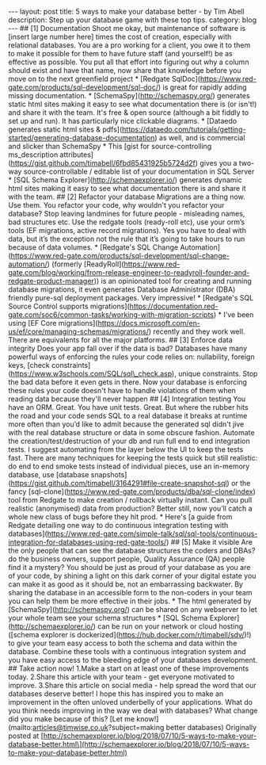 \--- layout: post title: 5 ways to make your database better - by Tim Abell description: Step up your database game with these top tips. category: blog --- ## \[1\] Documentation Shoot me okay, but maintenance of software is \[insert large number here\] times the cost of creation, especially with relational databases. You are a pro working for a client, you owe it to them to make it possible for them to have future staff (and yourself!) be as effective as possible. You put all that effort into figuring out why a column should exist and have that name, now share that knowledge before you move on to the next greenfield project \* \[Redgate SqlDoc\](https://www.red-gate.com/products/sql-development/sql-doc/) is great for rapidly adding missing documentation. \* \[SchemaSpy\](http://schemaspy.org/) generates static html sites making it easy to see what documentation there is (or isn't!) and share it with the team. It's free & open source (although a bit fiddly to set up and run). It has particularly nice clickable diagrams. \* \[Dataedo generates static html sites & pdfs\](https://dataedo.com/tutorials/getting-started/generating-database-documentation) as well, and is commercial and slicker than SchemaSpy \* This \[gist for source-controlling ms\_description attributes\](https://gist.github.com/timabell/6fbd85431925b5724d2f) gives you a two-way source-controllable / editable list of your documentation in SQL Server \* \[SQL Schema Explorer\](http://schemaexplorer.io/) generates dynamic html sites making it easy to see what documentation there is and share it with the team. ## \[2\] Refactor your database Migrations are a thing now. Use them. You refactor your code, why wouldn't you refactor your database? Stop leaving landmines for future people - misleading names, bad structures etc. Use the redgate tools (ready-roll etc), use your orm’s tools (EF migrations, active record migrations). Yes you have to deal with data, but it’s the exception not the rule that it’s going to take hours to run because of data volumes. \* \[Redgate's SQL Change Automation\](https://www.red-gate.com/products/sql-development/sql-change-automation/) (formerly \[ReadyRoll\](https://www.red-gate.com/blog/working/from-release-engineer-to-readyroll-founder-and-redgate-product-manager)) is an opinionated tool for creating and running database migrations, it even generates Database Administrator (DBA) friendly pure-sql deployment packages. Very impressive! \* \[Redgate's SQL Source Control supports migrations\](https://documentation.red-gate.com/soc6/common-tasks/working-with-migration-scripts) \* I've been using \[EF Core migrations\](https://docs.microsoft.com/en-us/ef/core/managing-schemas/migrations/) recently and they work well. There are equivalents for all the major platforms. ## \[3\] Enforce data integrity Does your app fall over if the data is bad? Databases have many powerful ways of enforcing the rules your code relies on: nullability, foreign keys, \[check constraints\](https://www.w3schools.com/SQL/sql\_check.asp), unique constraints. Stop the bad data before it even gets in there. Now your database is enforcing these rules your code doesn't have to handle violations of them when reading data because they'll never happen ## \[4\] Integration testing You have an ORM. Great. You have unit tests. Great. But where the rubber hits the road and your code sends SQL to a real database it breaks at runtime more often than you’d like to admit because the generated sql didn't jive with the real database structure or data in some obscure fashion. Automate the creation/test/destruction of your db and run full end to end integration tests. I suggest automating from the layer below the UI to keep the tests fast. There are many techniques for keeping the tests quick but still realistic: do end to end smoke tests instead of individual pieces, use an in-memory database, use \[database snapshots\](https://gist.github.com/timabell/3164291#file-create-snapshot-sql) or the fancy \[sql-clone\](https://www.red-gate.com/products/dba/sql-clone/index) tool from Redgate to make creation / rollback virtually instant. Can you pull realistic (anonymised) data from production? Better still, now you’ll catch a whole new class of bugs before they hit prod. \* Here's \[a guide from Redgate detailing one way to do continuous integration testing with databases\](https://www.red-gate.com/simple-talk/sql/sql-tools/continuous-integration-for-databases-using-red-gate-tools/) ## \[5\] Make it visible Are the only people that can see the database structures the coders and DBAs? do the business owners, support people, Quality Assurance (QA) people find it a mystery? You should be just as proud of your database as you are of your code, by shining a light on this dark corner of your digital estate you can make it as good as it should be, not an embarrassing backwater. By sharing the database in an accessible form to the non-coders in your team you can help them be more effective in their jobs. \* The html generated by \[SchemaSpy\](http://schemaspy.org/) can be shared on any webserver to let your whole team see your schema structures \* \[SQL Schema Explorer\](http://schemaexplorer.io/) can be run on your network or cloud hosting (\[schema explorer is dockerized\](https://hub.docker.com/r/timabell/sdv/)!) to give your team easy access to both the schema and data within the database. Combine these tools with a continuous integration system and you have easy access to the bleeding edge of your databases development. ## Take action now! 1.Make a start on at least one of these improvements today. 2.Share this article with your team - get everyone motivated to improve. 3.Share this article on social media - help spread the word that our databases deserve better! I hope this has inspired you to make an improvement in the often unloved underbelly of your applications. What do you think needs improving in the way we deal with databases? What change did you make because of this? \[Let me know!\](mailto:articles@timwise.co.uk?subject=making better databases) Originally posted at \[http://schemaexplorer.io/blog/2018/07/10/5-ways-to-make-your-database-better.html\](http://schemaexplorer.io/blog/2018/07/10/5-ways-to-make-your-database-better.html)